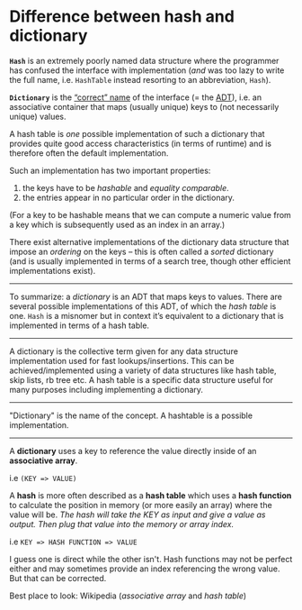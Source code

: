 # Difference between hash and dictionary

**`Hash`** is an extremely poorly named data structure where the programmer has confused the interface with implementation (_and_ was too lazy to write the full name, i.e. `HashTable` instead resorting to an abbreviation, `Hash`).

**`Dictionary`** is the [“correct” name](http://xlinux.nist.gov/dads/HTML/dictionary.html) of the interface (= the [ADT](http://xlinux.nist.gov/dads/HTML/abstractDataType.html)), i.e. an associative container that maps (usually unique) keys to (not necessarily unique) values.

A hash table is _one_ possible implementation of such a dictionary that provides quite good access characteristics (in terms of runtime) and is therefore often the default implementation.

Such an implementation has two important properties:

  1. the keys have to be _hashable_ and _equality comparable_.
  2. the entries appear in no particular order in the dictionary.

(For a key to be hashable means that we can compute a numeric value from a key which is subsequently used as an index in an array.)

There exist alternative implementations of the dictionary data structure that impose an _ordering_ on the keys – this is often called a _sorted_ dictionary (and is usually implemented in terms of a search tree, though other efficient implementations exist).

* * *

To summarize: a _dictionary_ is an ADT that maps keys to values. There are several possible implementations of this ADT, of which the _hash table_ is one. `Hash` is a misnomer but in context it’s equivalent to a dictionary that is implemented in terms of a hash table.

---

A dictionary is the collective term given for any data structure implementation used for fast lookups/insertions. This can be achieved/implemented using a variety of data structures like hash table, skip lists, rb tree etc. A hash table is a specific data structure useful for many purposes including implementing a dictionary.

---

"Dictionary" is the name of the concept. A hashtable is a possible implementation.

---

A **dictionary** uses a key to reference the value directly inside of an **associative array**.

i.e `(KEY => VALUE)`

A **hash** is more often described as a **hash table** which uses a **hash function** to calculate the position in memory (or more easily an array) where the value will be. _The hash will take the KEY as input and give a value as output. Then plug that value into the memory or array index._

i.e `KEY => HASH FUNCTION => VALUE`

I guess one is direct while the other isn't. Hash functions may not be perfect either and may sometimes provide an index referencing the wrong value. But that can be corrected.

Best place to look: Wikipedia (_associative array_ and _hash table_)


